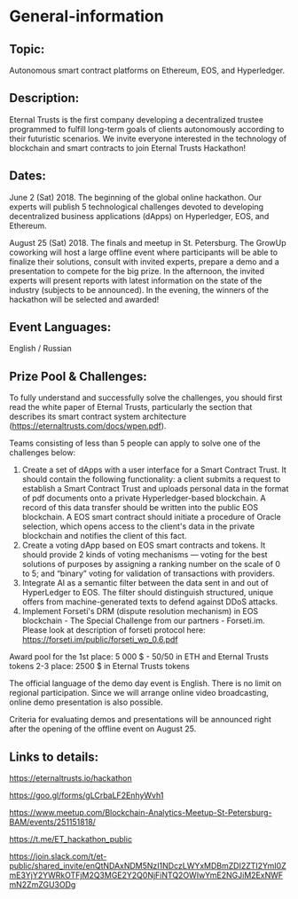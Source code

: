 # General-information
## Topic:
Autonomous smart contract platforms on Ethereum, EOS, and Hyperledger.

## Description:
Eternal Trusts is the first company developing a decentralized trustee programmed to fulfill long-term goals of clients autonomously according to their futuristic scenarios. We invite everyone interested in the technology of blockchain and smart contracts to join Eternal Trusts Hackathon!

## Dates:
June 2 (Sat) 2018. 
The beginning of the global online hackathon. Our experts will publish 5 technological challenges devoted to developing decentralized business applications (dApps) on Hyperledger, EOS, and Ethereum.

August 25 (Sat) 2018. 
The finals and meetup in St. Petersburg. The GrowUp coworking will host a large offline event where participants will be able to finalize their solutions, consult with invited experts, prepare a demo and a presentation to compete for the big prize. In the afternoon, the invited experts will present reports with latest information on the state of the industry (subjects to be announced). In the evening, the winners of the hackathon will be selected and awarded!

## Event Languages:
English / Russian

## Prize Pool & Challenges:
To fully understand and successfully solve the challenges, you should first read the white paper of Eternal Trusts, particularly the section that describes its smart contract system architecture (https://eternaltrusts.com/docs/wpen.pdf).

Teams consisting of less than 5 people can apply to solve one of the challenges below: 
1. Create a set of dApps with a user interface for a Smart Contract Trust. It should contain the following functionality: a client submits a request to establish a Smart Contract Trust and uploads personal data in the format of pdf documents onto a private Hyperledger-based blockchain. A record of this data transfer should be written into the public EOS blockchain. A EOS smart contract should initiate a procedure of Oracle selection, which opens access to the client's data in the private blockchain and notifies the client of this fact.
2. Create a voting dApp based on EOS smart contracts and tokens. It should provide 2 kinds of voting mechanisms — voting for the best solutions of purposes by assigning a ranking number on the scale of 0 to 5; and “binary” voting for validation of transactions with providers.
3. Integrate AI as a semantic filter between the data sent in and out of HyperLedger to EOS. The filter should distinguish structured, unique offers from machine-generated texts to defend against DDoS attacks.
4. Implement Forseti's DRM (dispute resolution mechanism) in EOS blockchain - The Special Challenge from our partners  - Forseti.im. Please look at description of forseti protocol here: https://forseti.im/public/forseti_wp_0.6.pdf


Award pool for the 1st place:
5 000 $ - 50/50 in ETH and Eternal Trusts tokens
2-3 place: 2500 $ in Eternal Trusts tokens

The official language of the demo day event is English. There is no limit on regional participation. Since we will arrange online video broadcasting, online demo presentation is also possible.

Criteria for evaluating demos and presentations will be announced right after the opening of the offline event on August 25.

## Links to details: 
https://eternaltrusts.io/hackathon

https://goo.gl/forms/gLCrbaLF2EnhyWvh1

https://www.meetup.com/Blockchain-Analytics-Meetup-St-Petersburg-BAM/events/251151818/

https://t.me/ET_hackathon_public

https://join.slack.com/t/et-public/shared_invite/enQtNDAxNDM5NzI1NDczLWYxMDBmZDI2ZTI2YmI0ZmE3YjY2YWRkOTFjM2Q3MGE2Y2Q0NjFiNTQ2OWIwYmE2NGJiM2ExNWFmN2ZmZGU3ODg

